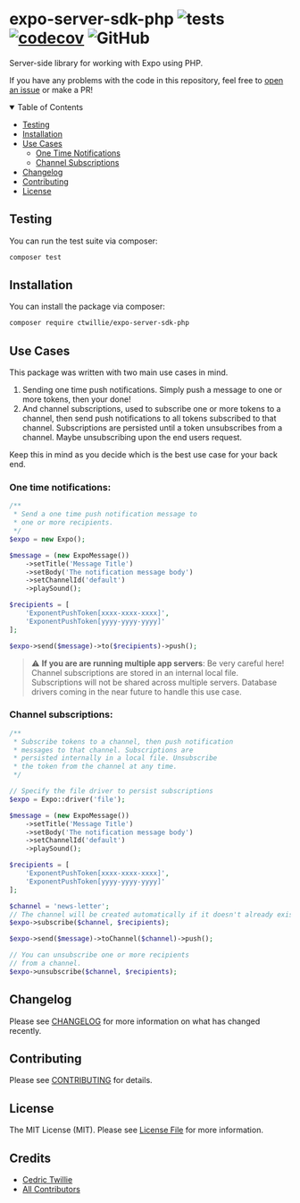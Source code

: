 # expo-server-sdk-php ![tests](https://github.com/ctwillie/expo-server-sdk-php/actions/workflows/tests.yml/badge.svg) [![codecov](https://codecov.io/gh/ctwillie/expo-server-sdk-php/branch/master/graph/badge.svg?token=8QO3NL131R)](https://codecov.io/gh/ctwillie/expo-server-sdk-php) ![GitHub](https://img.shields.io/github/license/ctwillie/expo-server-sdk-php?color=%2361c82e)

Server-side library for working with Expo using PHP.

If you have any problems with the code in this repository, feel free to [open an issue](https://github.com/ctwillie/expo-server-sdk-php/issues) or make a PR!

<details open="open">
<summary>Table of Contents</summary>

-   [Testing](#testing)
-   [Installation](#installation)
-   [Use Cases](#use-cases)
    -   [One Time Notifications](#one-time-notifications)
    -   [Channel Subscriptions](#channel-subscriptions)
-   [Changelog](#changelog)
-   [Contributing](#contributing)
-   [License](#license)

</details>

## Testing

You can run the test suite via composer:

```bash
composer test
```

## Installation

You can install the package via composer:

```bash
composer require ctwillie/expo-server-sdk-php
```

## Use Cases

This package was written with two main use cases in mind.

1. Sending one time push notifications. Simply push a message to one or more tokens, then your done!
2. And channel subscriptions, used to subscribe one or more tokens to a channel, then send push notifications to all tokens subscribed to that channel. Subscriptions are persisted until a token unsubscribes from a channel. Maybe unsubscribing upon the end users request.

Keep this in mind as you decide which is the best use case for your back end.

### One time notifications:

```php
/**
 * Send a one time push notification message to
 * one or more recipients.
 */
$expo = new Expo();

$message = (new ExpoMessage())
    ->setTitle('Message Title')
    ->setBody('The notification message body')
    ->setChannelId('default')
    ->playSound();

$recipients = [
    'ExponentPushToken[xxxx-xxxx-xxxx]',
    'ExponentPushToken[yyyy-yyyy-yyyy]'
];

$expo->send($message)->to($recipients)->push();
```

> :warning: **If you are are running multiple app servers**: Be very careful here! Channel subscriptions are stored in an internal local file. Subscriptions will not be shared across multiple servers. Database drivers coming in the near future to handle this use case.

### Channel subscriptions:

```php
/**
 * Subscribe tokens to a channel, then push notification
 * messages to that channel. Subscriptions are
 * persisted internally in a local file. Unsubscribe
 * the token from the channel at any time.
 */

// Specify the file driver to persist subscriptions
$expo = Expo::driver('file');

$message = (new ExpoMessage())
    ->setTitle('Message Title')
    ->setBody('The notification message body')
    ->setChannelId('default')
    ->playSound();

$recipients = [
    'ExponentPushToken[xxxx-xxxx-xxxx]',
    'ExponentPushToken[yyyy-yyyy-yyyy]'
];

$channel = 'news-letter';
// The channel will be created automatically if it doesn't already exist
$expo->subscribe($channel, $recipients);

$expo->send($message)->toChannel($channel)->push();

// You can unsubscribe one or more recipients
// from a channel.
$expo->unsubscribe($channel, $recipients);
```

## Changelog

Please see [CHANGELOG](CHANGELOG.md) for more information on what has changed recently.

## Contributing

Please see [CONTRIBUTING](.github/CONTRIBUTING.md) for details.

## License

The MIT License (MIT). Please see [License File](LICENSE.md) for more information.

## Credits

-   [Cedric Twillie](https://github.com/ctwillie)
-   [All Contributors](../../contributors)
